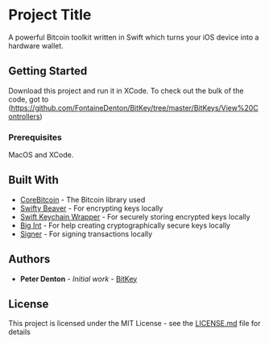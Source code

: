 # Project Title

A powerful Bitcoin toolkit written in Swift which turns your iOS device into a hardware wallet.

## Getting Started

Download this project and run it in XCode. To check out the bulk of the code, got to (https://github.com/FontaineDenton/BitKey/tree/master/BitKeys/View%20Controllers)

### Prerequisites

MacOS and XCode.

## Built With

* [CoreBitcoin](https://github.com/oleganza/CoreBitcoin) - The Bitcoin library used
* [Swifty Beaver](https://github.com/SwiftyBeaver/AES256CBC) - For encrypting keys locally
* [Swift Keychain Wrapper](https://github.com/jrendel/SwiftKeychainWrapper) - For securely storing encrypted keys locally
* [Big Int](https://github.com/attaswift/BigInt) - For help creating cryptographically secure keys locally
* [Signer](https://github.com/blockcypher/btcutils/tree/master/signer) - For signing transactions locally

## Authors

* **Peter Denton** - *Initial work* - [BitKey](https://github.com/FontaineDenton/BitKey)

## License

This project is licensed under the MIT License - see the [LICENSE.md](LICENSE.md) file for details

